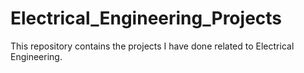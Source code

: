 # Electrical_Engineering_Projects
This repository contains the projects I have done related to Electrical Engineering.
